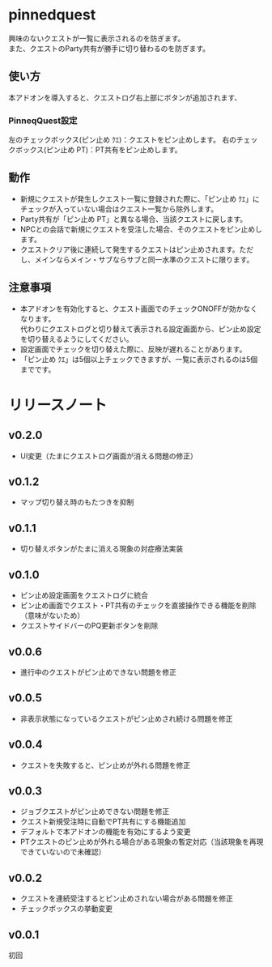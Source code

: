 # pinnedquest
興味のないクエストが一覧に表示されるのを防ぎます。  
また、クエストのParty共有が勝手に切り替わるのを防ぎます。
## 使い方
本アドオンを導入すると、クエストログ右上部にボタンが追加されます、  

### PinneqQuest設定
左のチェックボックス(ピン止め ｸｴ)：クエストをピン止めします。
右のチェックボックス(ピン止め PT)：PT共有をピン止めします。

## 動作
* 新規にクエストが発生しクエスト一覧に登録された際に、「ピン止め ｸｴ」にチェックが入っていない場合はクエスト一覧から除外します。
* Party共有が「ピン止め PT」と異なる場合、当該クエストに戻します。
* NPCとの会話で新規にクエストを受注した場合、そのクエストをピン止めします。
* クエストクリア後に連続して発生するクエストはピン止めされます。ただし、メインならメイン・サブならサブと同一水準のクエストに限ります。

## 注意事項
* 本アドオンを有効化すると、クエスト画面でのチェックONOFFが効かなくなります。  
代わりにクエストログと切り替えて表示される設定画面から、ピン止め設定を切り替えるようにしてください。
* 設定画面でチェックを切り替えた際に、反映が遅れることがあります。
* 「ピン止め ｸｴ」は5個以上チェックできますが、一覧に表示されるのは5個までです。

# リリースノート
## v0.2.0
* UI変更（たまにクエストログ画面が消える問題の修正）
## v0.1.2
* マップ切り替え時のもたつきを抑制

## v0.1.1
* 切り替えボタンがたまに消える現象の対症療法実装

## v0.1.0
* ピン止め設定画面をクエストログに統合
* ピン止め画面でクエスト・PT共有のチェックを直接操作できる機能を削除（意味がないため）
* クエストサイドバーのPQ更新ボタンを削除

## v0.0.6
* 進行中のクエストがピン止めできない問題を修正

## v0.0.5
* 非表示状態になっているクエストがピン止めされ続ける問題を修正

## v0.0.4
* クエストを失敗すると、ピン止めが外れる問題を修正

## v0.0.3
* ジョブクエストがピン止めできない問題を修正  
* クエスト新規受注時に自動でPT共有にする機能追加  
* デフォルトで本アドオンの機能を有効にするよう変更
* PTクエストのピン止めが外れる場合がある現象の暫定対応（当該現象を再現できていないので未確認）
## v0.0.2
* クエストを連続受注するとピン止めされない場合がある問題を修正  
* チェックボックスの挙動変更

## v0.0.1
初回
